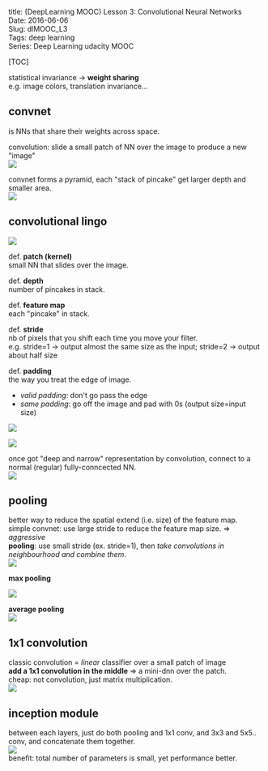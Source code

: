 title: (DeepLearning MOOC) Lesson 3: Convolutional Neural Networks    
Date: 2016-06-06         
Slug: dlMOOC_L3        
Tags: deep learning  
Series: Deep Learning udacity MOOC
 
[TOC]
  
  
statistical invariance → **weight sharing**  
e.g. image colors, translation invariance...   
  
convnet  
-------  
is NNs that share their weights across space.   
  
convolution: slide a small patch of NN over the image to produce a new "image"  
![](../images/dlMOOC_L3/pasted_image.png)  
  
convnet forms a pyramid, each "stack of pincake" get larger depth and smaller area.   
![](../images/dlMOOC_L3/pasted_image001.png)  
  
convolutional lingo  
-------------------  
![](../images/dlMOOC_L3/pasted_image002.png)  
  
def. **patch (kernel)**  
small NN that slides over the image.   
  
def. **depth**  
number of pincakes in stack.   
  
def. **feature map**  
each "pincake" in stack.   
  
def. **stride**  
nb of pixels that you shift each time you move your filter.   
e.g. stride=1 → output almost the same size as the input; stride=2 → output about half size  
  
def. **padding**  
the way you treat the edge of image.   
  
* *valid padding*: don't go pass the edge  
* *same padding*: go off the image and pad with 0s (output size=input size)  
  
![](../images/dlMOOC_L3/pasted_image003.png)  
  
![](../images/dlMOOC_L3/pasted_image004.png)  
  
once got "deep and narrow" representation by convolution, connect to a normal (regular) fully-conncected NN.   
![](../images/dlMOOC_L3/pasted_image005.png)  
  
pooling  
-------  
better way to reduce the spatial extend (i.e. size) of the feature map.   
simple convnet: use large stride to reduce the feature map size. ⇒ *aggressive*  
**pooling**: use small stride (ex. stride=1), then *take convolutions in neighbourhood and combine them*.  
![](../images/dlMOOC_L3/pasted_image006.png)  
  
**max pooling**  
  
![](../images/dlMOOC_L3/pasted_image007.png)  
  
**average pooling**  
![](../images/dlMOOC_L3/pasted_image008.png)  
  
1x1 convolution  
---------------  
classic convolution = *linear* classifier over a small patch of image  
**add a 1x1 convolution in the middle** ⇒ a mini-dnn over the patch.   
cheap: not convolution, just matrix multiplication.   
![](../images/dlMOOC_L3/pasted_image009.png)  
  
inception module  
----------------  
between each layers, just do both pooling and 1x1 conv, and 3x3 and 5x5.. conv, and concatenate them together.   
![](../images/dlMOOC_L3/pasted_image010.png)  
benefit: total number of parameters is small, yet performance better.   
